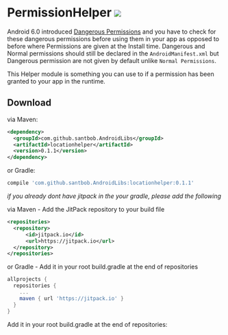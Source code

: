# PermissionHelper [![](https://jitpack.io/v/santbob/AndroidLibs.svg)](https://jitpack.io/#santbob/AndroidLibs)

Android 6.0 introduced [Dangerous Permissions](https://developer.android.com/guide/topics/permissions/requesting.html#normal-dangerous) and you have to check for these dangerous permissions before using them in your app as opposed to before where Permissions are given at the Install time.
Dangerous and Normal permissions should still be declared in the `AndroidManifest.xml` but Dangerous permission are not given by default unlike `Normal Permissions`.

This Helper module is something you can use to if a permission has been granted to your app in the runtime.


## Download

via Maven:
```xml
<dependency>
  <groupId>com.github.santbob.AndroidLibs</groupId>
  <artifactId>locationhelper</artifactId>
  <version>0.1.1</version>
</dependency>
```
or Gradle:
```groovy
compile 'com.github.santbob.AndroidLibs:locationhelper:0.1.1'
```

*if you already dont have jitpack in the your gradle, please add the following*

via Maven - Add the JitPack repository to your build file 
```xml
<repositories>
  <repository>
      <id>jitpack.io</id>
      <url>https://jitpack.io</url>
  </repository>
</repositories>
```
or Gradle - Add it in your root build.gradle at the end of repositories
```groovy
allprojects {
  repositories {
    ...
    maven { url 'https://jitpack.io' }
  }
}
```

Add it in your root build.gradle at the end of repositories:
